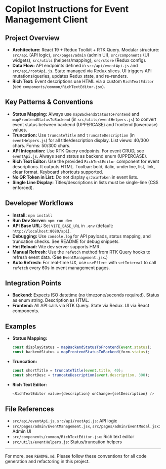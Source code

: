 # Copilot Instructions for Event Management Client

## Project Overview
- **Architecture:** React 19 + Redux Toolkit + RTK Query. Modular structure: `src/api` (API logic), `src/pages/admin` (admin UI), `src/components` (UI widgets), `src/utils` (helpers/mapping), `src/store` (Redux config).
- **Data Flow:** API endpoints defined in `src/api/eventApi.js` and `src/api/rootApi.js`. State managed via Redux slices. UI triggers API mutations/queries, updates Redux state, and re-renders.
- **Rich Text:** Event descriptions use HTML via a custom `RichTextEditor` (see `components/common/RichTextEditor.jsx`).

## Key Patterns & Conventions
- **Status Mapping:** Always use `mapBackendStatusToFrontend` and `mapFrontendStatusToBackend` (in `src/utils/eventHelpers.js`) to convert event status between backend (UPPERCASE) and frontend (lowercase) values.
- **Truncation:** Use `truncateTitle` and `truncateDescription` (in `eventHelpers.js`) for all title/description display. List views: 40/300 chars. Forms: 50/300 chars.
- **API Integration:** Use RTK Query endpoints. For event CRUD, see `eventApi.js`. Always send status as backend enum (UPPERCASE).
- **Rich Text Editor:** Use the provided `RichTextEditor` component for event descriptions. It outputs HTML. Toolbar: bold, italic, underline, list, link, clear format. Keyboard shortcuts supported.
- **No QR Token in List:** Do not display `qrJoinToken` in event lists.
- **Single Line Display:** Titles/descriptions in lists must be single-line (CSS enforced).

## Developer Workflows
- **Install:** `npm install`
- **Run Dev Server:** `npm run dev`
- **API Base URL:** Set `VITE_BASE_URL` in `.env` (default: `http://localhost:8080/api`).
- **Debugging:** Use `console.log` for API payloads, status mapping, and truncation checks. See README for debug snippets.
- **Hot Reload:** Vite dev server supports HMR.
- **Manual Refresh:** Use the `refetch` method from RTK Query hooks to refresh event data. (See `EventManagement.jsx`.)
- **Auto Refresh:** For real-time UX, use `useEffect` with `setInterval` to call `refetch` every 60s in event management pages.

## Integration Points
- **Backend:** Expects ISO datetime (no timezone/seconds required). Status as enum string. Description as HTML.
- **Frontend:** All API calls via RTK Query. State via Redux. UI via React components.

## Examples
- **Status Mapping:**
  ```js
  const displayStatus = mapBackendStatusToFrontend(event.status);
  const backendStatus = mapFrontendStatusToBackend(form.status);
  ```
- **Truncation:**
  ```js
  const shortTitle = truncateTitle(event.title, 40);
  const shortDesc = truncateDescription(event.description, 300);
  ```
- **Rich Text Editor:**
  ```js
  <RichTextEditor value={description} onChange={setDescription} />
  ```

## File References
- `src/api/eventApi.js`, `src/api/rootApi.js`: API logic
- `src/pages/admin/EventManagement.jsx`, `src/pages/admin/EventModal.jsx`: Admin UI
- `src/components/common/RichTextEditor.jsx`: Rich text editor
- `src/utils/eventHelpers.js`: Status/truncation helpers

---
For more, see `README.md`. Please follow these conventions for all code generation and refactoring in this project.
